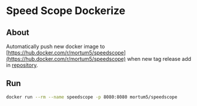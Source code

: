 # Speed Scope Dockerize

## About

Automatically push new docker image to [https://hub.docker.com/r/mortum5/speedscope](https://hub.docker.com/r/mortum5/speedscope) when new tag release add in [repository](https://github.com/jlfwong/speedscope).

## Run

```sh
docker run --rm --name speedscope -p 8080:8080 mortum5/speedscope
```
